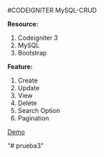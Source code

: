 
#CODEIGNITER MySQL-CRUD

<b>Resource:</b> </br>
1. Codeigniter 3
2. MySQL
3. Bootstrap 

<b>Feature:</b> 
1. Create 
2. Update 
3. View 
4. Delete
5. Search Option
6. Pagination

<a  href="http://dev.techcanva.org/ci-mysql-crud-demo/" target="_blank" >Demo</a>

"# prueba3" 
